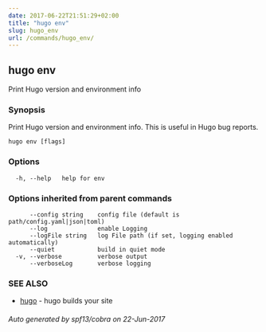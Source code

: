 ```yaml
---
date: 2017-06-22T21:51:29+02:00
title: "hugo env"
slug: hugo_env
url: /commands/hugo_env/
---
```

## hugo env

Print Hugo version and environment info

### Synopsis


Print Hugo version and environment info. This is useful in Hugo bug reports.

```
hugo env [flags]
```

### Options

```
  -h, --help   help for env
```

### Options inherited from parent commands

```
      --config string    config file (default is path/config.yaml|json|toml)
      --log              enable Logging
      --logFile string   log File path (if set, logging enabled automatically)
      --quiet            build in quiet mode
  -v, --verbose          verbose output
      --verboseLog       verbose logging
```

### SEE ALSO
* [hugo](/commands/hugo/)	 - hugo builds your site

###### Auto generated by spf13/cobra on 22-Jun-2017
